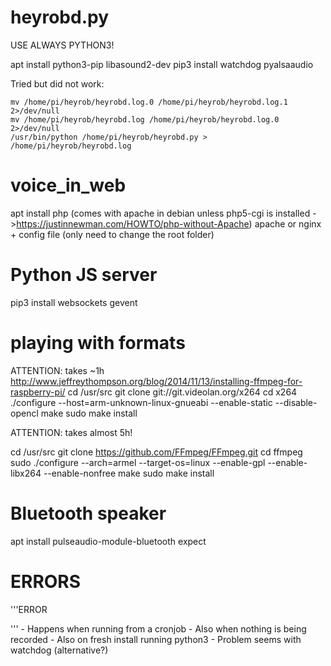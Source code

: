 # heyrobd.py

USE ALWAYS PYTHON3!

apt install python3-pip libasound2-dev
pip3 install watchdog pyalsaaudio

Tried but did not work:
```also add into /etc/rc.local :
mv /home/pi/heyrob/heyrobd.log.0 /home/pi/heyrob/heyrobd.log.1 2>/dev/null
mv /home/pi/heyrob/heyrobd.log /home/pi/heyrob/heyrobd.log.0 2>/dev/null
/usr/bin/python /home/pi/heyrob/heyrobd.py > /home/pi/heyrob/heyrobd.log
```


# voice_in_web

apt install php (comes with apache in debian unless php5-cgi is installed ->https://justinnewman.com/HOWTO/php-without-Apache)
apache or nginx + config file (only need to change the root folder)

# Python JS server
pip3 install websockets gevent

# playing with formats

 ATTENTION: takes ~1h
http://www.jeffreythompson.org/blog/2014/11/13/installing-ffmpeg-for-raspberry-pi/
cd /usr/src
git clone git://git.videolan.org/x264
cd x264
./configure --host=arm-unknown-linux-gnueabi --enable-static --disable-opencl
make
sudo make install

 ATTENTION: takes almost 5h!

cd /usr/src
git clone https://github.com/FFmpeg/FFmpeg.git
cd ffmpeg
sudo ./configure --arch=armel --target-os=linux --enable-gpl --enable-libx264 --enable-nonfree
make
sudo make install

# Bluetooth speaker
apt install pulseaudio-module-bluetooth expect

# ERRORS
'''ERROR
<html lang=en>'''
- Happens when running from a cronjob
- Also when nothing is being recorded
- Also on fresh install running python3
- Problem seems with watchdog (alternative?)


